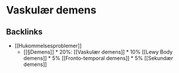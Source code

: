 # Vaskulær demens
## Backlinks
* [[Hukommelsesproblemer]]
	* [[§Demens]]
	\* 20%: [[Vaskulær demens]]
	\* 10% [[Lewy Body demens]]
	\* 5% [[Fronto-temporal demens]]
	\* 5% [[Sekundær demens]]

<!-- #anki/tag/med/Neurology #anki/deck/Medicine #anki/tag/med/GP -->

<!-- {BearID:04DDABBC-6960-4054-A2EC-1C845E0E4405-3083-00000E9147E34875} -->
